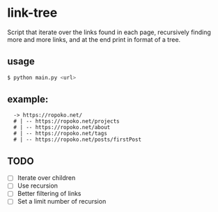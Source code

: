 # link-tree

Script that iterate over the links found in each page, recursively finding more and more links, and at the end print in format of a tree.

## usage

```bash 
$ python main.py <url> 
```

##  example: 

```text
  -> https://ropoko.net/
  # | -- https://ropoko.net/projects
  # | -- https://ropoko.net/about
  # | -- https://ropoko.net/tags
  # | -- https://ropoko.net/posts/firstPost
```

## TODO
- [ ] Iterate over children
- [ ] Use recursion
- [ ] Better filtering of links
- [ ] Set a limit number of recursion
